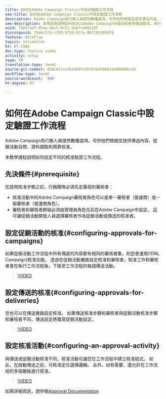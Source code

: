 ```yaml
---
title: 如何在Adobe Campaign Classic中設定驗證工作流程
seo-title: 如何在Adobe Campaign Classic中設定驗證工作流程
description: Adobe Campaign為行銷人員提供數種選項，可供他們檢閱並提供傳送內容、促銷活動目標、資料擷取和預算核准。 本教學課程說明如何設定不同的核准驗證工作流程。
seo-description: 本視訊將說明如何在ACCAdobe Campaign中設定和使用傳送範本，為行銷人員提供數種選項，供他們檢閱和提供傳送內容、促銷活動目標、資料擷取和預算核准。 本教學課程說明如何設定不同的核准驗證工作流程。
uuid: fdeb7aef-95aa-4bc1-9c51-2eb7ce802107
discoiquuid: 29abc57d-c359-472d-817a-0671818894f0
feature: Workflow
topics: Validation
kt: KT-1566
doc-type: feature video
activity: setup
team: TM
translation-type: tm+mt
source-git-commit: 838c617ca163a09fcb57b7b4706433e98869bc3d
workflow-type: tm+mt
source-wordcount: '356'
ht-degree: 0%

---
```



# 如何在Adobe Campaign Classic中設定驗證工作流程

Adobe Campaign為行銷人員提供數種選項，可供他們檢閱並提供傳送內容、促銷活動目標、資料擷取和預算核准。

本教學課程說明如何設定不同的核准驗證工作流程。

## 先決條件{#prerequisite}

在啟用核准步驟之前，行銷團隊必須先定義個別審核者：

* 核准活動中的Adobe Campaign審核者角色可以是單一審核者（營運商）或一組審核者（營運商角色）。
* 審核者和審核者群組必須由管理員角色先前在Adobe Campaign中設定。 這可讓促銷活動開發人員選擇審核者作為促銷活動或傳送的核准者。

## 設定促銷活動的核准{#configuring-approvals-for-campaigns}

如果促銷活動工作流程中所有傳遞的內容都有相同的審核者集，則您會運用[!DNL Campaign]核准功能。 透過在促銷活動層級設定核准和審核者，核准工作和審核者會在執行工作流程後，下推至工作流程的每個傳送活動。

>[!VIDEO](https://video.tv.adobe.com/v/25175?quality=12)

## 設定傳送的核准{#configuring-approvals-for-deliveries}

您也可以在傳送層級設定核准。 如果傳送核准步驟和審核者與促銷活動核准步驟和審核者不同，傳送設定將覆寫促銷活動設定。

>[!VIDEO](https://video.tv.adobe.com/v/25176?quality=12)

## 設定核准活動{#configuring-an-approval-activity}

與傳送或促銷活動核准不同，核准活動可讓您在工作流程中建立核准程式。 如此，在啟動傳送之前，可核准定位選擇邏輯。 此外，如有需要，還允許在工作流程的多個層級進行核准。

>[!VIDEO](https://video.tv.adobe.com/v/25174?quality=12)

如需詳細資訊，請參閱[Approval Documentation](https://docs.adobe.com/help/en/campaign-classic/using/automating-with-workflows/flow-control-activities/approval.html)
